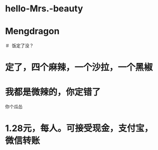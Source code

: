 # hello-Mrs.-beauty

# Mengdragon
＃  饭定了没？
# 定了，四个麻辣，一个沙拉，一个黑椒
# 我都是微辣的，你定错了

你个瓜怂

# 1.28元，每人。可接受现金，支付宝，微信转账
